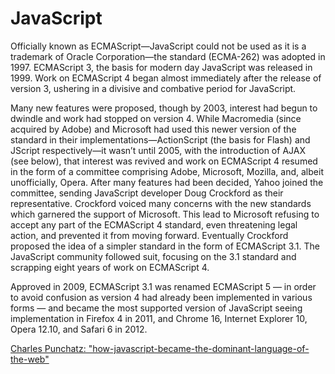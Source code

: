 # JavaScript

Officially known as ECMAScript—JavaScript could not be used as it is a trademark of Oracle Corporation—the standard
(ECMA-262) was adopted in 1997. ECMAScript 3, the basis for modern day JavaScript was released in 1999.
Work on ECMAScript 4 began almost immediately after the release of version 3,
ushering in a divisive and combative period for JavaScript.

Many new features were proposed, though by 2003, interest had begun to dwindle and work had stopped on version 4.
While Macromedia (since acquired by Adobe) and Microsoft had used this newer version of the standard in their
implementations—ActionScript (the basis for Flash) and JScript respectively—it wasn’t until 2005,
with the introduction of AJAX (see below), that interest was revived and work on ECMAScript 4 resumed
in the form of a committee comprising Adobe, Microsoft, Mozilla, and, albeit unofficially, Opera.
After many features had been decided, Yahoo joined the committee, sending JavaScript developer Doug Crockford
as their representative. Crockford voiced many concerns with the new standards which garnered the support of Microsoft.
This lead to Microsoft refusing to accept any part of the ECMAScript 4 standard, even threatening legal action,
and prevented it from moving forward. Eventually Crockford proposed the idea of a simpler standard
in the form of ECMAScript 3.1. The JavaScript community followed suit, focusing on the 3.1 standard
and scrapping eight years of work on ECMAScript 4.

Approved in 2009, ECMAScript 3.1 was renamed ECMAScript 5 —
in order to avoid confusion as version 4 had already been implemented in various forms
— and became the most supported version of JavaScript seeing implementation in Firefox 4 in 2011,
and Chrome 16, Internet Explorer 10, Opera 12.10, and Safari 6 in 2012.

[Charles Punchatz: "how-javascript-became-the-dominant-language-of-the-web"](https://lform.com/blog/post/how-javascript-became-the-dominant-language-of-the-web)